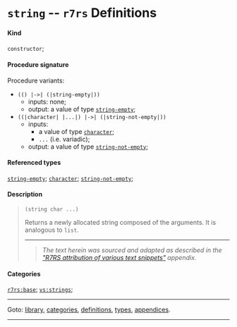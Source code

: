 

<a id='definition__r7rs__string'></a>

# `string` -- `r7rs` Definitions


#### Kind

`constructor`;


#### Procedure signature

Procedure variants:
 * `(() |->| (|string-empty|))`
   * inputs: none;
   * output: a value of type [`string-empty`](../../r7rs/types/string-empty.md#type__r7rs__string-empty);
 * `((|character| |...|) |->| (|string-not-empty|))`
   * inputs:
     * a value of type [`character`](../../r7rs/types/character.md#type__r7rs__character);
     * `...` (i.e. variadic);
   * output: a value of type [`string-not-empty`](../../r7rs/types/string-not-empty.md#type__r7rs__string-not-empty);


#### Referenced types

[`string-empty`](../../r7rs/types/string-empty.md#type__r7rs__string-empty);
[`character`](../../r7rs/types/character.md#type__r7rs__character);
[`string-not-empty`](../../r7rs/types/string-not-empty.md#type__r7rs__string-not-empty);


#### Description

> ````
> (string char ...)
> ````
> 
> 
> Returns a newly allocated string composed of the arguments.
> It is analogous to `list`.
> 
> 
> ----
> > *The text herein was sourced and adapted as described in the ["R7RS attribution of various text snippets"](../../r7rs/appendices/attribution.md#appendix__r7rs__attribution) appendix.*


#### Categories

[`r7rs:base`](../../r7rs/categories/r7rs_3a_base.md#category__r7rs__r7rs_3a_base);
[`vs:strings`](../../r7rs/categories/vs_3a_strings.md#category__r7rs__vs_3a_strings);

----

Goto: [library](../../r7rs/_index.md#library__r7rs), [categories](../../r7rs/categories/_index.md#toc__r7rs__categories), [definitions](../../r7rs/definitions/_index.md#toc__r7rs__definitions), [types](../../r7rs/types/_index.md#toc__r7rs__types), [appendices](../../r7rs/appendices/_index.md#toc__r7rs__appendices).

----

